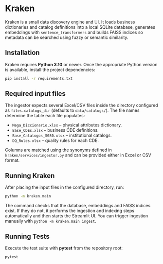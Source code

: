 # Kraken

Kraken is a small data discovery engine and UI. It loads business dictionaries
and catalog definitions into a local SQLite database, generates embeddings with
`sentence_transformers` and builds FAISS indices so metadata can be searched
using fuzzy or semantic similarity.

## Installation

Kraken requires **Python 3.10** or newer. Once the appropriate Python version is
available, install the project dependencies:

```bash
pip install -r requirements.txt
```

## Required input files

The ingestor expects several Excel/CSV files inside the directory configured as
`files.catalogs_dir` (defaults to `data/catalogs/`). The file names determine the
table each file populates:

- `Mega_Diccionario.xlsx` – physical attributes dictionary.
- `Base_CDEs.xlsx` – business CDE definitions.
- `Base_Catalogos_S080.xlsx` – institutional catalogs.
- `DQ_Rules.xlsx` – quality rules for each CDE.

Columns are matched using the synonyms defined in
`kraken/services/ingestor.py` and can be provided either in Excel or CSV
format.

## Running Kraken

After placing the input files in the configured directory, run:

```bash
python -m kraken.main
```

The command checks that the database, embeddings and FAISS indices exist. If
they do not, it performs the ingestion and indexing steps automatically and then
starts the Streamlit UI. You can trigger ingestion manually with
`python -m kraken.main ingest`.

## Running Tests

Execute the test suite with **pytest** from the repository root:

```bash
pytest
```
